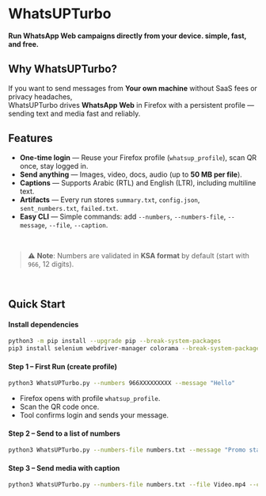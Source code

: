 # WhatsUPTurbo 
**Run WhatsApp Web campaigns directly from your device. simple, fast, and free.**

## Why WhatsUPTurbo?  

If you want to send messages from **Your own machine** without SaaS fees or privacy headaches,  
WhatsUPTurbo drives **WhatsApp Web** in Firefox with a persistent profile — sending text and media fast and reliably.

## Features  

- **One-time login** — Reuse your Firefox profile (`whatsup_profile`), scan QR once, stay logged in.  
- **Send anything** — Images, video, docs, audio (up to **50 MB per file**).  
- **Captions** — Supports Arabic (RTL) and English (LTR), including multiline text.  
- **Artifacts** — Every run stores `summary.txt`, `config.json`, `sent_numbers.txt`, `failed.txt`.  
- **Easy CLI** — Simple commands: add `--numbers`, `--numbers-file`, `--message`, `--file`, `--caption`.  

<br>

> ⚠️ **Note**: Numbers are validated in **KSA format** by default (start with `966`, 12 digits).  

<br>

## Quick Start  

#### Install dependencies  
```bash
python3 -m pip install --upgrade pip --break-system-packages
pip3 install selenium webdriver-manager colorama --break-system-packages
```

#### Step 1 – First Run (create profile)  
```bash
python3 WhatsUPTurbo.py --numbers 966XXXXXXXXX --message "Hello"
```
- Firefox opens with profile `whatsup_profile`.  
- Scan the QR code once.  
- Tool confirms login and sends your message.  

#### Step 2 – Send to a list of numbers  
```bash
python3 WhatsUPTurbo.py --numbers-file numbers.txt --message "Promo starts today"
```

#### Step 3 – Send media with caption  
```bash
python3 WhatsUPTurbo.py --numbers-file numbers.txt --file Video.mp4 --caption @caption.txt
```



